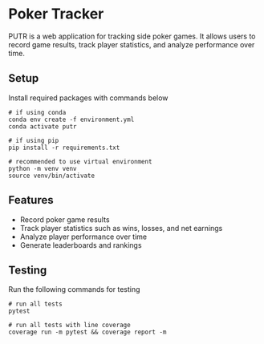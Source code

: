 # Poker Tracker

PUTR is a web application for tracking side poker games. It allows users to record game results, track player statistics, and analyze performance over time.

## Setup

Install required packages with commands below
```
# if using conda
conda env create -f environment.yml
conda activate putr

# if using pip
pip install -r requirements.txt

# recommended to use virtual environment
python -m venv venv
source venv/bin/activate
```


## Features

- Record poker game results
- Track player statistics such as wins, losses, and net earnings
- Analyze player performance over time
- Generate leaderboards and rankings

## Testing

Run the following commands for testing

```
# run all tests
pytest

# run all tests with line coverage
coverage run -m pytest && coverage report -m
```
